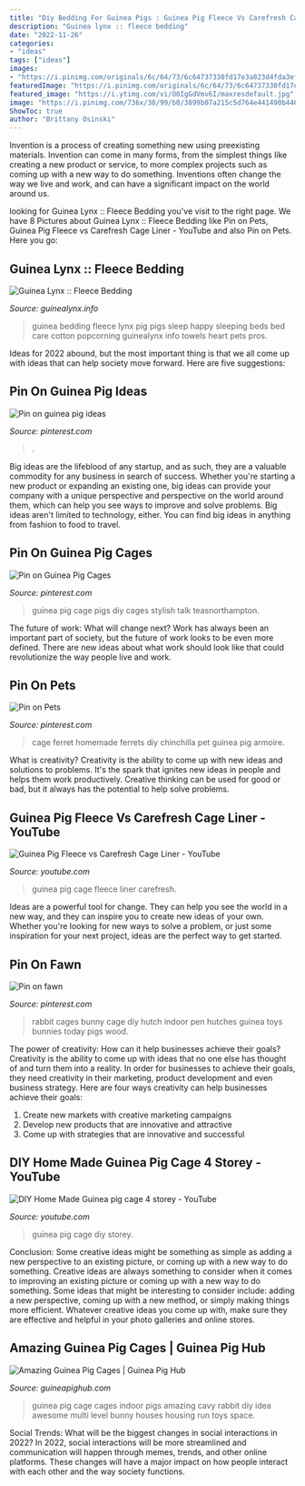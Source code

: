 ```yaml
---
title: "Diy Bedding For Guinea Pigs : Guinea Pig Fleece Vs Carefresh Cage Liner"
description: "Guinea lynx :: fleece bedding"
date: "2022-11-26"
categories:
- "ideas"
tags: ["ideas"]
images:
- "https://i.pinimg.com/originals/6c/64/73/6c64737330fd17e3a823d4fda3efbfe8.jpg"
featuredImage: "https://i.pinimg.com/originals/6c/64/73/6c64737330fd17e3a823d4fda3efbfe8.jpg"
featured_image: "https://i.ytimg.com/vi/O0IgGdVmv6I/maxresdefault.jpg"
image: "https://i.pinimg.com/736x/38/99/b0/3899b07a215c5d764e441490b4461105--pig-nails-dog-grooming.jpg"
ShowToc: true
author: "Brittany Osinski"
---
```



Invention is a process of creating something new using preexisting materials. Invention can come in many forms, from the simplest things like creating a new product or service, to more complex projects such as coming up with a new way to do something. Inventions often change the way we live and work, and can have a significant impact on the world around us.

	

		
looking for Guinea Lynx :: Fleece Bedding you've visit to the right page. We have 8 Pictures about Guinea Lynx :: Fleece Bedding like Pin on Pets, Guinea Pig Fleece vs Carefresh Cage Liner - YouTube and also Pin on Pets. Here you go:
		
    
## Guinea Lynx :: Fleece Bedding

<img loading=lazy src="http://www.guinealynx.info/images/brandilynn-BarbieFoster.jpg" onerror="this.onerror=null;this.src='https://tse2.mm.bing.net/th?id=OIP.iaiRbok6KhD-pKTk7N4M6wHaFj&amp;pid=15.1';" alt="Guinea Lynx :: Fleece Bedding">

_Source: guinealynx.info_

>guinea bedding fleece lynx pig pigs sleep happy sleeping beds bed care cotton popcorning guinealynx info towels heart pets pros. 

	

Ideas for 2022 abound, but the most important thing is that we all come up with ideas that can help society move forward. Here are five suggestions: 

    
## Pin On Guinea Pig Ideas

<img loading=lazy src="https://i.pinimg.com/736x/38/99/b0/3899b07a215c5d764e441490b4461105--pig-nails-dog-grooming.jpg" onerror="this.onerror=null;this.src='https://tse4.mm.bing.net/th?id=OIP.Os-5c9XhsWsnBiS56KCCwwHaFj&amp;pid=15.1';" alt="Pin on guinea pig ideas">

_Source: pinterest.com_

>. 

	

Big ideas are the lifeblood of any startup, and as such, they are a valuable commodity for any business in search of success. Whether you're starting a new product or expanding an existing one, big ideas can provide your company with a unique perspective and perspective on the world around them, which can help you see ways to improve and solve problems. Big ideas aren't limited to technology, either. You can find big ideas in anything from fashion to food to travel.

    
## Pin On Guinea Pig Cages

<img loading=lazy src="https://i.pinimg.com/originals/25/ab/30/25ab30bdca5b422f979b5d3b608b4bda.jpg" onerror="this.onerror=null;this.src='https://tse3.mm.bing.net/th?id=OIP.Yw-4vzvv5UdT-gw-chbNGwHaJ3&amp;pid=15.1';" alt="Pin on Guinea Pig Cages">

_Source: pinterest.com_

>guinea pig cage pigs diy cages stylish talk teasnorthampton. 

	

The future of work: What will change next?
Work has always been an important part of society, but the future of work looks to be even more defined. There are new ideas about what work should look like that could revolutionize the way people live and work.

    
## Pin On Pets

<img loading=lazy src="https://i.pinimg.com/736x/22/e2/9b/22e29b39516fbc406a0e3afd8aaf3399--ferret-cage-ferrets.jpg" onerror="this.onerror=null;this.src='https://tse1.mm.bing.net/th?id=OIP.IQK9bCljfVnjAhBMdgfv2gHaNK&amp;pid=15.1';" alt="Pin on Pets">

_Source: pinterest.com_

>cage ferret homemade ferrets diy chinchilla pet guinea pig armoire. 

	

What is creativity?
Creativity is the ability to come up with new ideas and solutions to problems. It's the spark that ignites new ideas in people and helps them work productively. Creative thinking can be used for good or bad, but it always has the potential to help solve problems.

    
## Guinea Pig Fleece Vs Carefresh Cage Liner - YouTube

<img loading=lazy src="http://i.ytimg.com/vi/9rK6FrXc05c/maxresdefault.jpg" onerror="this.onerror=null;this.src='https://tse2.mm.bing.net/th?id=OIP.v9DJRpQh-HZ7f0qGtIJjRgHaEK&amp;pid=15.1';" alt="Guinea Pig Fleece vs Carefresh Cage Liner - YouTube">

_Source: youtube.com_

>guinea pig cage fleece liner carefresh. 

	

Ideas are a powerful tool for change. They can help you see the world in a new way, and they can inspire you to create new ideas of your own. Whether you're looking for new ways to solve a problem, or just some inspiration for your next project, ideas are the perfect way to get started.

    
## Pin On Fawn

<img loading=lazy src="https://i.pinimg.com/originals/6c/64/73/6c64737330fd17e3a823d4fda3efbfe8.jpg" onerror="this.onerror=null;this.src='https://tse3.mm.bing.net/th?id=OIP.6qYGb4MBzZR6XGh0KKidVAHaFj&amp;pid=15.1';" alt="Pin on fawn">

_Source: pinterest.com_

>rabbit cages bunny cage diy hutch indoor pen hutches guinea toys bunnies today pigs wood. 

	

The power of creativity: How can it help businesses achieve their goals?
Creativity is the ability to come up with ideas that no one else has thought of and turn them into a reality. In order for businesses to achieve their goals, they need creativity in their marketing, product development and even business strategy. Here are four ways creativity can help businesses achieve their goals: 
1. Create new markets with creative marketing campaigns 
2. Develop new products that are innovative and attractive 
3. Come up with strategies that are innovative and successful 

    
## DIY Home Made Guinea Pig Cage 4 Storey - YouTube

<img loading=lazy src="https://i.ytimg.com/vi/O0IgGdVmv6I/maxresdefault.jpg" onerror="this.onerror=null;this.src='https://tse4.mm.bing.net/th?id=OIP.aH6zuQq-PkJEKfAJvGanvwHaEK&amp;pid=15.1';" alt="DIY Home Made Guinea pig cage 4 storey - YouTube">

_Source: youtube.com_

>guinea pig cage diy storey. 

	

Conclusion: Some creative ideas might be something as simple as adding a new perspective to an existing picture, or coming up with a new way to do something.
Creative ideas are always something to consider when it comes to improving an existing picture or coming up with a new way to do something. Some ideas that might be interesting to consider include: adding a new perspective, coming up with a new method, or simply making things more efficient. Whatever creative ideas you come up with, make sure they are effective and helpful in your photo galleries and online stores.

    
## Amazing Guinea Pig Cages | Guinea Pig Hub

<img loading=lazy src="http://www.guineapighub.com/wp-content/uploads/2016/10/cage15.jpg" onerror="this.onerror=null;this.src='https://tse2.mm.bing.net/th?id=OIP.vf4jGlKYj5uTIIbX0sDDHgHaFj&amp;pid=15.1';" alt="Amazing Guinea Pig Cages | Guinea Pig Hub">

_Source: guineapighub.com_

>guinea pig cage cages indoor pigs amazing cavy rabbit diy idea awesome multi level bunny houses housing run toys space. 

	

Social Trends: What will be the biggest changes in social interactions in 2022?
In 2022, social interactions will be more streamlined and communication will happen through memes, trends, and other online platforms. These changes will have a major impact on how people interact with each other and the way society functions.

